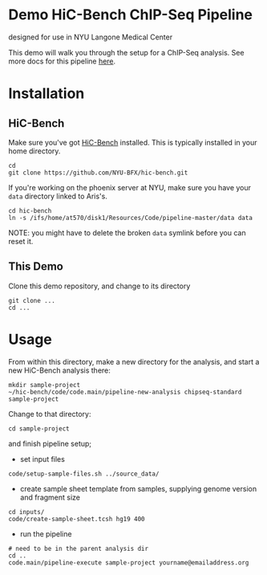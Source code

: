 # Demo HiC-Bench ChIP-Seq Pipeline

designed for use in NYU Langone Medical Center

This demo will walk you through the setup for a ChIP-Seq analysis. See more docs for this pipeline [here](https://github.com/NYU-BFX/hic-bench/tree/master/pipelines/chipseq-standard).

# Installation

## HiC-Bench

Make sure you've got [HiC-Bench](https://github.com/NYU-BFX/hic-bench) installed. This is typically installed in your home directory. 

```
cd
git clone https://github.com/NYU-BFX/hic-bench.git
```

If you're working on the phoenix server at NYU, make sure you have your `data` directory linked to Aris's.

```
cd hic-bench
ln -s /ifs/home/at570/disk1/Resources/Code/pipeline-master/data data
```

NOTE: you might have to delete the broken `data` symlink before you can reset it.

## This Demo

Clone this demo repository, and change to its directory

```
git clone ...
cd ...
```

# Usage

From within this directory, make a new directory for the analysis, and start a new HiC-Bench analysis there:

```
mkdir sample-project
~/hic-bench/code/code.main/pipeline-new-analysis chipseq-standard sample-project
```

Change to that directory:

```
cd sample-project
```

and finish pipeline setup; 

- set input files

```
code/setup-sample-files.sh ../source_data/
```

- create sample sheet template from samples, supplying genome version and fragment size

```
cd inputs/
code/create-sample-sheet.tcsh hg19 400
```

- run the pipeline

```
# need to be in the parent analysis dir
cd ..
code.main/pipeline-execute sample-project yourname@emailaddress.org
```